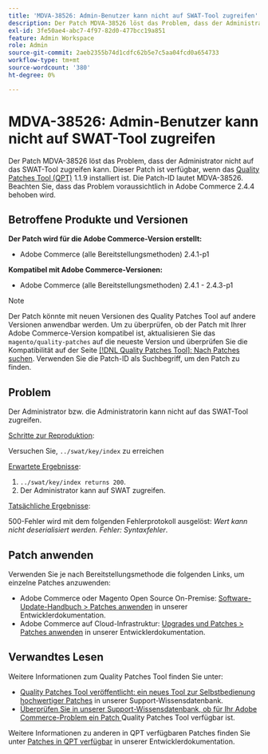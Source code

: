```yaml
---
title: 'MDVA-38526: Admin-Benutzer kann nicht auf SWAT-Tool zugreifen'
description: Der Patch MDVA-38526 löst das Problem, dass der Administrator nicht auf das SWAT-Tool zugreifen kann. Dieser Patch ist verfügbar, wenn das [Quality Patches Tool (QPT)](/help/announcements/adobe-commerce-announcements/magento-quality-patches-released-new-tool-to-self-serve-quality-patches.md) 1.1.9 installiert ist. Die Patch-ID lautet MDVA-38526. Beachten Sie, dass das Problem voraussichtlich in Adobe Commerce 2.4.4 behoben wird.
exl-id: 3fe50ae4-abc7-4f97-82d0-477bcc19a851
feature: Admin Workspace
role: Admin
source-git-commit: 2aeb2355b74d1cdfc62b5e7c5aa04fcd0a654733
workflow-type: tm+mt
source-wordcount: '380'
ht-degree: 0%

---
```


# MDVA-38526: Admin-Benutzer kann nicht auf SWAT-Tool zugreifen

Der Patch MDVA-38526 löst das Problem, dass der Administrator nicht auf das SWAT-Tool zugreifen kann. Dieser Patch ist verfügbar, wenn das [Quality Patches Tool (QPT)](/help/announcements/adobe-commerce-announcements/magento-quality-patches-released-new-tool-to-self-serve-quality-patches.md) 1.1.9 installiert ist. Die Patch-ID lautet MDVA-38526. Beachten Sie, dass das Problem voraussichtlich in Adobe Commerce 2.4.4 behoben wird.

## Betroffene Produkte und Versionen

**Der Patch wird für die Adobe Commerce-Version erstellt:**

* Adobe Commerce (alle Bereitstellungsmethoden) 2.4.1-p1

**Kompatibel mit Adobe Commerce-Versionen:**

* Adobe Commerce (alle Bereitstellungsmethoden) 2.4.1 - 2.4.3-p1

>[!NOTE]
>
>Der Patch könnte mit neuen Versionen des Quality Patches Tool auf andere Versionen anwendbar werden. Um zu überprüfen, ob der Patch mit Ihrer Adobe Commerce-Version kompatibel ist, aktualisieren Sie das `magento/quality-patches` auf die neueste Version und überprüfen Sie die Kompatibilität auf der Seite [[!DNL Quality Patches Tool]: Nach Patches suchen](https://experienceleague.adobe.com/tools/commerce-quality-patches/index.html?lang=de). Verwenden Sie die Patch-ID als Suchbegriff, um den Patch zu finden.

## Problem

Der Administrator bzw. die Administratorin kann nicht auf das SWAT-Tool zugreifen.

<u>Schritte zur Reproduktion</u>:

Versuchen Sie, `../swat/key/index` zu erreichen

<u>Erwartete Ergebnisse</u>:

1. `../swat/key/index returns 200`.
1. Der Administrator kann auf SWAT zugreifen.

<u>Tatsächliche Ergebnisse</u>:

500-Fehler wird mit dem folgenden Fehlerprotokoll ausgelöst: *Wert kann nicht deserialisiert werden. Fehler: Syntaxfehler*.

## Patch anwenden

Verwenden Sie je nach Bereitstellungsmethode die folgenden Links, um einzelne Patches anzuwenden:

* Adobe Commerce oder Magento Open Source On-Premise: [Software-Update-Handbuch > Patches anwenden](https://experienceleague.adobe.com/de/docs/commerce-operations/tools/quality-patches-tool/usage) in unserer Entwicklerdokumentation.
* Adobe Commerce auf Cloud-Infrastruktur: [Upgrades und Patches > Patches anwenden](https://experienceleague.adobe.com/de/docs/commerce-cloud-service/user-guide/develop/upgrade/apply-patches) in unserer Entwicklerdokumentation.

## Verwandtes Lesen

Weitere Informationen zum Quality Patches Tool finden Sie unter:

* [Quality Patches Tool veröffentlicht: ein neues Tool zur Selbstbedienung hochwertiger Patches](/help/announcements/adobe-commerce-announcements/magento-quality-patches-released-new-tool-to-self-serve-quality-patches.md) in unserer Support-Wissensdatenbank.
* [Überprüfen Sie in unserer Support-Wissensdatenbank, ob für Ihr Adobe Commerce-Problem ein Patch ](/help/support-tools/patches-available-in-qpt-tool/check-patch-for-magento-issue-with-magento-quality-patches.md) Quality Patches Tool verfügbar ist.

Weitere Informationen zu anderen in QPT verfügbaren Patches finden Sie unter [Patches in QPT verfügbar](https://experienceleague.adobe.com/tools/commerce-quality-patches/index.html?lang=de) in unserer Entwicklerdokumentation.
